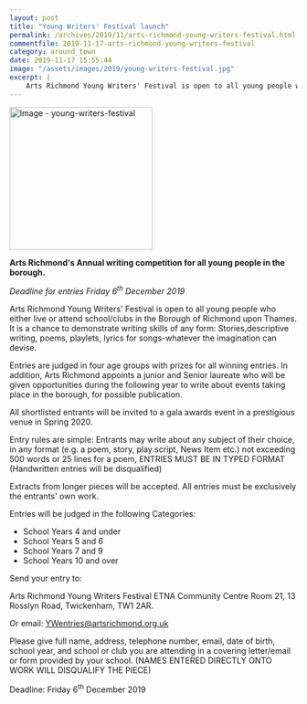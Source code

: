 ```yaml
---
layout: post
title: "Young Writers' Festival launch"
permalink: /archives/2019/11/arts-richmond-young-writers-festival.html
commentfile: 2019-11-17-arts-richmond-young-writers-festival
category: around_town
date: 2019-11-17 15:55:44
image: "/assets/images/2019/young-writers-festival.jpg"
excerpt: |
    Arts Richmond Young Writers' Festival is open to all young people who either live or attend school/clubs in the Borough of Richmond upon Thames.
---
```

<a href="/assets/images/2019/young-writers-festival.jpg" title="Click for a larger image"><img src="/assets/images/2019/young-writers-festival-thumb.jpg" width="250" alt="Image - young-writers-festival"  class="photo right"/></a>

**Arts Richmond's Annual writing competition for all young people in the borough.**

*Deadline for entries Friday 6<sup>th</sup> December 2019*

Arts Richmond Young Writers' Festival is open to all young people who either live or attend school/clubs in the Borough of Richmond upon Thames. It is a chance to demonstrate writing skills of any form: Stories,descriptive writing, poems, playlets, lyrics for songs-whatever the imagination can devise.

Entries are judged in four age groups with prizes for all winning entries. In addition, Arts Richmond appoints a junior and Senior laureate who will be given opportunities during the following year to write about events taking place in the borough, for possible publication.

All shortlisted entrants will be invited to a gala awards event in a prestigious venue in Spring 2020.

Entry rules are simple: Entrants may write about any subject of their choice, in any format (e.g. a poem, story, play script, News Item etc.) not exceeding 500 words or 25 lines for a poem, ENTRIES MUST BE IN TYPED FORMAT (Handwritten entries will be disqualified)

Extracts from longer pieces will be accepted. All entries must be exclusively the entrants' own work.

Entries will be judged in the following Categories:

- School Years 4 and under
- School Years 5 and 6
- School Years 7 and 9
- School Years 10 and over

Send your entry to:

Arts Richmond Young Writers Festival
ETNA Community Centre Room 21, 13 Rosslyn Road, Twickenham, TW1 2AR.

Or email:  [YWentries@artsrichmond.org.uk](mailto:YWentries@artsrichmond.org.uk)

Please give full name, address, telephone number, email, date of birth, school year, and school or club you are attending in a covering letter/email or form provided by your school. (NAMES ENTERED DIRECTLY ONTO WORK WILL DISQUALIFY THE PIECE)

Deadline: Friday 6<sup>th</sup> December 2019
